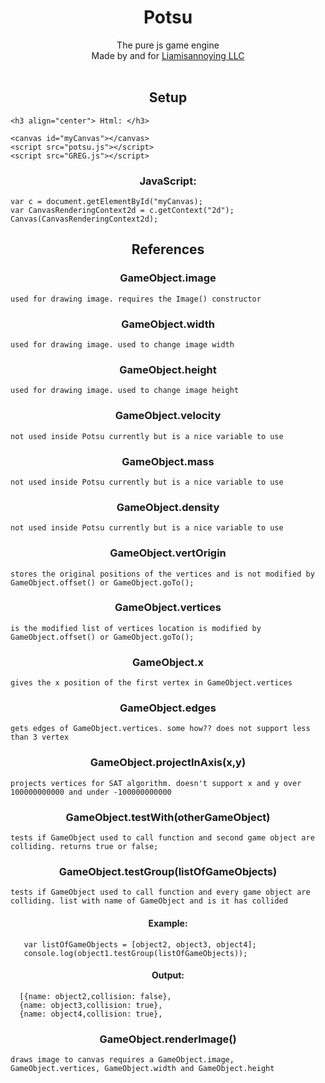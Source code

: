 <div align="center">
<h1>Potsu </h1>The pure js game engine<br>
Made by and for <a href="https://github.com/Liamisannoying-LLC" target="_top">Liamisannoying LLC</a>
<br>
<br>
</div> 

<h2 align="center">Setup</h2>



    <h3 align="center"> Html: </h3>
    
    <canvas id="myCanvas"></canvas>
    <script src="potsu.js"></script>
    <script src="GREG.js"></script>
    
<h3 align="center"> JavaScript: </h3>

    var c = document.getElementById("myCanvas);
    var CanvasRenderingContext2d = c.getContext("2d");
    Canvas(CanvasRenderingContext2d);


<h2 align="center">References</h2>

<h3 align="center">GameObject.image</h3>

    used for drawing image. requires the Image() constructor

<h3 align="center">GameObject.width</h3>

    used for drawing image. used to change image width

<h3 align="center">GameObject.height</h3>

    used for drawing image. used to change image height

<h3 align="center">GameObject.velocity</h3>

    not used inside Potsu currently but is a nice variable to use

<h3 align="center">GameObject.mass</h3>

    not used inside Potsu currently but is a nice variable to use

<h3 align="center">GameObject.density</h3>

    not used inside Potsu currently but is a nice variable to use

<h3 align="center">GameObject.vertOrigin</h3>

    stores the original positions of the vertices and is not modified by GameObject.offset() or GameObject.goTo();


<h3 align="center">GameObject.vertices</h3>

    is the modified list of vertices location is modified by GameObject.offset() or GameObject.goTo();

<h3 align="center">GameObject.x</h3>

    gives the x position of the first vertex in GameObject.vertices

<h3 align="center">GameObject.edges</h3>

    gets edges of GameObject.vertices. some how?? does not support less than 3 vertex

<h3 align="center">GameObject.projectInAxis(x,y)</h3>

    projects vertices for SAT algorithm. doesn't support x and y over 100000000000 and under -100000000000 

<h3 align="center">GameObject.testWith(otherGameObject)</h3>

    tests if GameObject used to call function and second game object are colliding. returns true or false;

<h3 align="center">GameObject.testGroup(listOfGameObjects)</h3>

    tests if GameObject used to call function and every game object are colliding. list with name of GameObject and is it has collided

<h4 align="center">Example:</h4>
           

       var listOfGameObjects = [object2, object3, object4];
       console.log(object1.testGroup(listOfGameObjects));
           
<h4 align="center">Output:</h4>
           
      [{name: object2,collision: false},
      {name: object3,collision: true},
      {name: object4,collision: true},

<h3 align="center">GameObject.renderImage()</h3>

    draws image to canvas requires a GameObject.image, GameObject.vertices, GameObject.width and GameObject.height
    